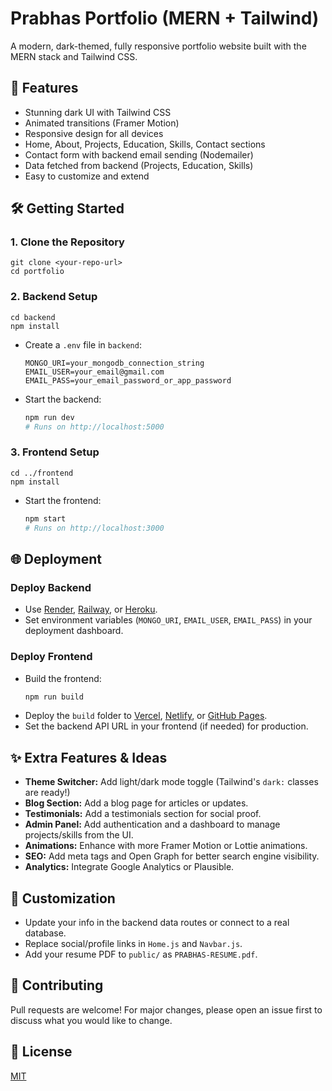 # Prabhas Portfolio (MERN + Tailwind)

A modern, dark-themed, fully responsive portfolio website built with the MERN stack and Tailwind CSS.

## 🚀 Features
- Stunning dark UI with Tailwind CSS
- Animated transitions (Framer Motion)
- Responsive design for all devices
- Home, About, Projects, Education, Skills, Contact sections
- Contact form with backend email sending (Nodemailer)
- Data fetched from backend (Projects, Education, Skills)
- Easy to customize and extend

## 🛠️ Getting Started

### 1. **Clone the Repository**
```
git clone <your-repo-url>
cd portfolio
```

### 2. **Backend Setup**
```
cd backend
npm install
```
- Create a `.env` file in `backend`:
  ```env
  MONGO_URI=your_mongodb_connection_string
  EMAIL_USER=your_email@gmail.com
  EMAIL_PASS=your_email_password_or_app_password
  ```
- Start the backend:
  ```bash
  npm run dev
  # Runs on http://localhost:5000
  ```

### 3. **Frontend Setup**
```
cd ../frontend
npm install
```
- Start the frontend:
  ```bash
  npm start
  # Runs on http://localhost:3000
  ```

## 🌐 Deployment

### **Deploy Backend**
- Use [Render](https://render.com/), [Railway](https://railway.app/), or [Heroku](https://heroku.com/).
- Set environment variables (`MONGO_URI`, `EMAIL_USER`, `EMAIL_PASS`) in your deployment dashboard.

### **Deploy Frontend**
- Build the frontend:
  ```bash
  npm run build
  ```
- Deploy the `build` folder to [Vercel](https://vercel.com/), [Netlify](https://netlify.com/), or [GitHub Pages](https://pages.github.com/).
- Set the backend API URL in your frontend (if needed) for production.

## ✨ Extra Features & Ideas
- **Theme Switcher:** Add light/dark mode toggle (Tailwind's `dark:` classes are ready!)
- **Blog Section:** Add a blog page for articles or updates.
- **Testimonials:** Add a testimonials section for social proof.
- **Admin Panel:** Add authentication and a dashboard to manage projects/skills from the UI.
- **Animations:** Enhance with more Framer Motion or Lottie animations.
- **SEO:** Add meta tags and Open Graph for better search engine visibility.
- **Analytics:** Integrate Google Analytics or Plausible.

## 📝 Customization
- Update your info in the backend data routes or connect to a real database.
- Replace social/profile links in `Home.js` and `Navbar.js`.
- Add your resume PDF to `public/` as `PRABHAS-RESUME.pdf`.

## 🤝 Contributing
Pull requests are welcome! For major changes, please open an issue first to discuss what you would like to change.

## 📄 License
[MIT](LICENSE)

